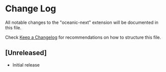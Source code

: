 # Change Log
All notable changes to the "oceanic-next" extension will be documented in this file.

Check [Keep a Changelog](http://keepachangelog.com/) for recommendations on how to structure this file.

## [Unreleased]
- Initial release
